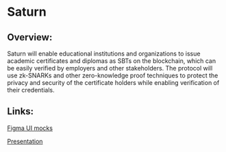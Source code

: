 # Saturn

## Overview:

Saturn will enable educational institutions and organizations to issue academic certificates and diplomas as SBTs on the blockchain, which can be easily verified by employers and other stakeholders. 
The protocol will use zk-SNARKs and other zero-knowledge proof techniques to protect the privacy and security of the certificate holders while enabling verification of their credentials.

## Links:

[Figma UI mocks](https://www.figma.com/file/4Vtl0BwEZCjcVP2aHgxgd5/Saturn-UI-ETH-Tokyo-2023?node-id=0%3A1&t=nYccL6Buv4xpZILp-1)

[Presentation](https://www.canva.com/design/DAFgI2Wl-RY/btMJgXHv4Nn0J7R-TXJ81Q/edit?utm_content=DAFgI2Wl-RY&utm_campaign=designshare&utm_medium=link2&utm_source=sharebutton)
